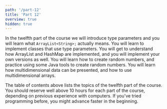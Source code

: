 ```yaml
---
path: '/part-12'
title: 'Part 12'
overview: true
hidden: true
---
```


<!-- Kurssimateriaalin kahdennessatoista osassa tutustut geneerisiin tyyppiparametreihin ja opit mitä merkintä ArrayList&lt;String&gt; oikeastaan tarkoittaa. Opit luomaan luokkia, joissa käytetään geneerisiä tyyppiparametreja. Tutustut ArrayListin ja HashMapin sisäiseen toteutukseen ja toteutat niistä yksinkertaiset omat versiot. Opit luomaan satunnaislukuja ja harjoittelet Javan valmiiden välineiden käyttöä satunnaislukujen luomiseen. Tutustut  moniulotteisen tiedon esittämiseen ja opit luomaan ja käsittelemään moniulotteisia taulukoita. -->

In the twelfth part of the course we will introduce type parameters and you will learn what `ArrayList<String>;` actually means.
You will learn to implement classes that use type parameters. You will get to understand how ArrayList and HashMap are implemented, and you will implement your own versions as well. You will learn how to create random numbers, and practice using some Java tools to create random numbers. You will learn how multidimensional data can be presented, and how to use multidimensional arrays.


<please-login></please-login>

<pages-in-this-section></pages-in-this-section>

The table of contents above lists the topics of the twelfth part of the course. You should reserve well above 10 hours for each part of the course, depending on previous experience with computers. If you've tried programming before, you might advance faster in the beginning.

<exercises-in-this-section></exercises-in-this-section>
